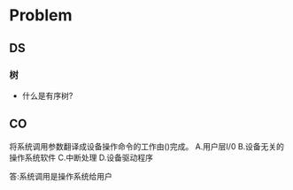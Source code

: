# Problem

## DS

### 树

- 什么是有序树?

## CO

将系统调用参数翻译成设备操作命令的工作由()完成。
A.用户层I/0
B.设备无关的操作系统软件
C.中断处理
D.设备驱动程序

答:系统调用是操作系统给用户
